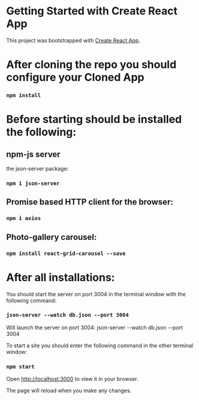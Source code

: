 # Getting Started with Create React App

This project was bootstrapped with [Create React App](https://github.com/facebook/create-react-app).

# After cloning the repo you should configure your Cloned App

### `npm install`

# Before starting should be installed the following:

## npm-js server

the json-server package:

### `npm i json-server`

## Promise based HTTP client for the browser:

### `npm i axios`

## Photo-gallery carousel:

### `npm install react-grid-carousel --save`

# After all installations:

You should start the server on port 3004 in the  terminal window with the following command:
### `json-server --watch db.json --port 3004`

Will launch the server on port 3004: json-server --watch db.json --port 3004

To start a site you should enter the following command in the other terminal window:
### `npm start`

Open [http://localhost:3000](http://localhost:3000) to view it in your browser.

The page will reload when you make any changes.



